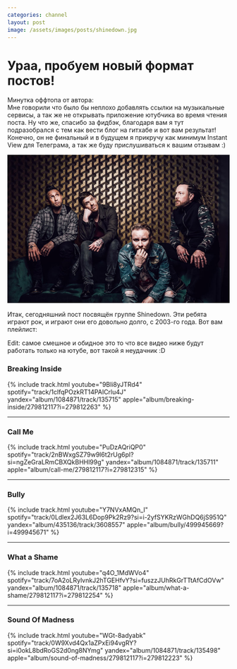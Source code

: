 ```yaml
---
categories: channel
layout: post
image: /assets/images/posts/shinedown.jpg
---
```

# Ураа, пробуем новый формат постов!

Минутка оффтопа от автора:\
Мне говорили что было бы неплохо добавлять ссылки на музыкальные сервисы, а так же не открывать
приложение ютубчика во время чтения поста. Ну что же, спасибо за фидбэк, благодаря вам я тут
подразобрался с тем как вести блог на гитхабе и вот вам результат! Конечно, он не финальный и в
будущем я прикручу как минимум Instant View для Телеграма, а так же буду прислушиваться к вашим отзывам :)

![Группа Шайндаун](/assets/images/posts/shinedown.jpg)

Итак, сегодняшний пост посвящён группе Shinedown. Эти ребята играют рок,
и играют они его довольно долго, с 2003-го года. Вот вам плейлист:

Edit: самое смешное и обидное это то что все видео ниже будут работать только на ютубе, вот такой я неудачник :D

### Breaking Inside
{% include track.html
youtube="9Bli8yJTRd4"
spotify="track/1clfqPOzkRT14PAICrlu4J"
yandex="album/1084871/track/135715"
apple="album/breaking-inside/279812117?i=279812263"
%}

<hr>

### Call Me
{% include track.html
youtube="PuDzAQriQP0"
spotify="track/2nBWxgSZ79w9l6t2rUg6pl?si=ngZeGraLRmCBXQkBHHl99g"
yandex="album/1084871/track/135711"
apple="album/call-me/279812117?i=279812315"
%}

<hr>

### Bully
{% include track.html
youtube="Y7NVxAMQn_I"
spotify="track/0Ldlex2J63L6Dop9Pk2Rz9?si=i-2yfSYKRzWGhDQ6jS951Q"
yandex="album/435136/track/3608557"
apple="album/bully/499945669?i=499945671"
%}

<hr>

### What a Shame
{% include track.html
youtube="q4O_1MdWVo4"
spotify="track/7oA2oLRylvnkJ2hTGEHfvY?si=fuszzJUhRkGrTTtAfCdOVw"
yandex="album/1084871/track/135718"
apple="album/what-a-shame/279812117?i=279812254"
%}

<hr>

### Sound Of Madness
{% include track.html
youtube="WGt-8adyabk"
spotify="track/0W9Xvd4Qx1aZPxEi94vgRY?si=i0okL8bdRoGS2d0ng8NYmg"
yandex="album/1084871/track/135498"
apple="album/sound-of-madness/279812117?i=279812223"
%}
